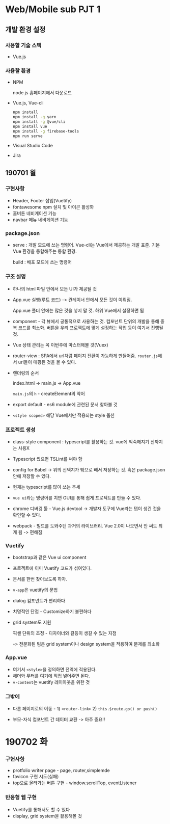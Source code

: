 # Web/Mobile sub PJT 1

## 개발 환경 설정

### 사용할 기술 스택

- Vue.js



### 사용할 환경

- NPM

  node.js 홈페이지에서 다운로드

- Vue.js, Vue-cli

  ```bash
  npm install
  npm install -g yarn
  npm install -g @vue/cli
  npm install vue
  npm install -g firebase-tools
  npm run serve
  ```

- Visual Studio Code

- Jira



## 190701 월

### 구현사항

- Header, Footer 삽입(Vuetify)
- fontawesome npm 설치 및 아이콘 활성화
- 홈버튼 네비게이션 기능
- navbar 메뉴 네비게이션 기능



### package.json

- serve : 개발 모드에 쓰는 명령어. Vue-cli는 Vue에서 제공하는 개발 표준. 기본 Vue 환경을 통합해주는 통합 환경. 

  build : 배포 모드에 쓰는 명령어



### 구조 설명

- 하나의 html 파일 안에서 모든 UI가 제공될 것

- App.vue 실행(루트 코드) -> 컨테이너 안에서 모든 것이 이뤄짐.

  App.vue 폴더 안에는 많은 것을 넣지 말 것. 하위 Vue에서 설정하면 됨

- component - 각 뷰에서 공통적으로 사용하는 것. 컴포넌트 단위의 개발을 통해 중복 코드를 최소화. 버튼을 우리 프로젝트에 맞게 설정하는 작업 등이 여기서 진행될 것. 

- Vue 상태 관리는 꼭 이번주에 마스터해볼 것(Vuex)

- router-view : SPA에서 url처럼 페이지 전환이 가능하게 만들어줌. `router.js`에서 url들이 매핑된 것을 볼 수 있다.

- 렌더링의 순서

  index.html -> main.js -> App.vue

  `main.js`의 `h` - createElement의 약어

- export default - es6 module에 관련된 문서 찾아볼 것

- `<style scoped>` 해당 Vue에서만 적용되는 style 옵션





### 프로젝트 생성

- class-style component : typescript를 활용하는 것. vue에 익숙해지기 전까지는 사용X
- Typescript 썼으면 TSLint를 써야 함
- config for Babel -> 위의 선택지가 밖으로 빼서 저장하는 것. 혹은 package.json 안에 저장할 수 있다.



- 현재는 typescript를 많이 쓰는 추세
- `vue ui`라는 명령어를 치면 GUI를 통해 쉽게 프로젝트를 만들 수 있다.

- chrome 디버깅 툴 - Vue.js devtool -> 개발자 도구에 Vue라는 탭이 생긴 것을 확인할 수 있다.
- webpack - 빌드를 도와주던 과거의 라이브러리. Vue 2.0이 나오면서 안 써도 되게 됨 -> 편해짐



### Vuetify

- bootstrap과 같은 Vue ui component

- 프로젝트에 이미 Vuetify 코드가 섞여있다.

- 문서를 한번 찾아보도록 하자.

- `v-app`은 vuetify의 문법

- dialog 컴포넌트가 편리하다

- 치명적인 단점 - Customize하기 불편하다

- grid system도 지원

  픽셀 단위의 조정 - 디자이너와 갈등이 생길 수 있는 지점

  -> 전문화된 팀은 grid system이나 design system을 적용하여 문제를 최소화



### App.vue

- 여기서 `<style>`을 정의하면 전역에 적용된다.
- 헤더와 푸터를 여기에 직접 넣어주면 된다.
- `v-content`는 vuetify 레이아웃을 위한 것



### 그밖에

- 다른 페이지로의 이동 - 1) `<router-link>`  2) `this.$route.go() or push()`

- 부모-자식 컴포넌트 간 데이터 교환 -> 아주 중요!!





# 190702 화

### 구현사항

- protfolio writer page - page, router,simplemde
- favicon 구현 시도(실패)
- top으로 올라가는 버튼 구현 - window.scrollTop, eventListener



### 반응형 웹 구현

- Vuetify를 통해서도 할 수 있다
- display, grid system을 활용해볼 것

















